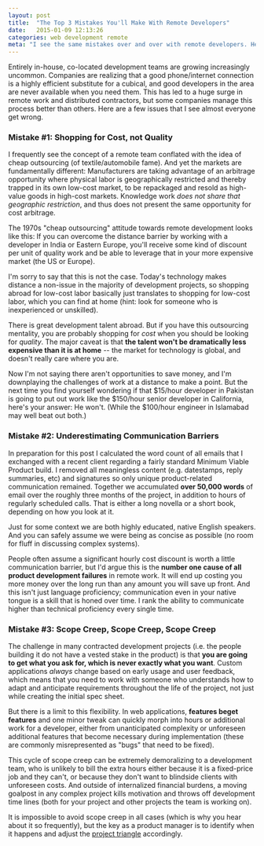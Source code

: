 ```yaml
---
layout: post
title:  "The Top 3 Mistakes You'll Make With Remote Developers"
date:   2015-01-09 12:13:26
categories: web development remote
meta: "I see the same mistakes over and over with remote developers. Here are a few to avoid."
---
```

Entirely in-house, co-located development teams are growing increasingly uncommon.
Companies are realizing that a good phone/internet
connection is a highly efficient substitute for a cubical,
and good developers in the area are never available when you need them. This has
led to a huge surge in remote work and distributed contractors, but some
companies manage this process better than others. Here are a few issues that I see
almost everyone get wrong.


### Mistake #1: Shopping for Cost, not Quality

I frequently see the concept of a
remote team conflated with the idea of cheap outsourcing (of textile/automobile
fame). And yet the markets are fundamentally different: Manufacturers are taking
advantage of an arbitrage opportunity where physical labor is geographically
restricted and thereby trapped in its own low-cost market, to be repackaged and
resold as high-value goods in high-cost markets. Knowledge work *does not share
that geographic restriction*, and thus does not present the same opportunity for
cost arbitrage.

The 1970s "cheap outsourcing" attitude towards remote development looks like this:
If you can overcome the distance barrier by working with a developer in
India or Eastern Europe, you'll receive some kind of discount per unit of
quality work and be able to leverage that in your more expensive market (the US
or Europe).

I'm sorry to say that this is not the case. Today's technology makes distance a
non-issue in the majority of development projects, so shopping abroad for
low-cost labor basically just translates to shopping for low-cost labor, which
you can find at home (hint: look for someone who is inexperienced or unskilled).

There is great development talent abroad. But if you have this outsourcing
mentality, you are probably shopping for *cost* when you should be looking for
*quality*. The major caveat is that **the talent
won't be dramatically less expensive than it is at home** -- the market for
technology is global, and doesn't really care where you are.

Now I'm not saying there aren't opportunities to save money, and I'm downplaying
the challenges of work at a distance to make a point. But the next time you find
yourself wondering if that $15/hour developer in Pakistan is going to put out
work like the $150/hour senior developer in California, here's your answer: He
won't. (While the $100/hour engineer in Islamabad may well beat
out both.)

### Mistake #2: Underestimating Communication Barriers

In preparation for this post I calculated the word count of all emails that I
exchanged with a recent client regarding a fairly standard Minimum Viable
Product build. I removed all meaningless content (e.g. datestamps, reply
summaries, etc) and signatures so only unique product-related communication
remained. Together we accumulated **over 50,000 words** of email over the
roughly three months of the project, in addition to
hours of regularly scheduled calls. That is either a long novella or a short
book, depending on how you look at it.

Just for some context we are both highly educated, native English speakers. And
you can safely assume we were being as concise as possible (no room for fluff in
discussing complex systems).

People often assume a significant hourly cost discount is worth a little
communication barrier, but I'd argue this is the **number one cause of all
product development failures** in remote work. It will end up costing
you more money over the long run than any amount you will save up front.
And this isn't just language proficiency; communication even in your native
tongue is a skill that is honed over time.  I rank the ability to
communicate higher than technical proficiency every single time.

### Mistake #3: Scope Creep, Scope Creep, Scope Creep

The challenge in many contracted development projects (i.e. the people building it
do not have a vested stake in the product) is that **you are going to get what
you ask for, which is never exactly what you want**. Custom applications *always*
change based on early usage and user feedback, which means that you need to work
with someone who understands how to adapt and anticipate requirements throughout
the life of the project, not just while creating the initial spec sheet.

But there is a limit to this flexibility. In web applications, **features beget
features** and one minor tweak can quickly morph into hours or additional work
for a developer, either from unanticipated complexity or unforeseen additional
features that become necessary during implementation (these are commonly
misrepresented as "bugs" that need to be fixed).

This cycle of scope creep can be extremely demoralizing to a development team,
who is unlikely to bill the extra hours either because it is a fixed-price job
and they can't, or because they don't want to blindside clients with unforeseen
costs. And outside of internalized financial burdens, a moving goalpost in any
complex project kills motivation and throws off development time lines (both for
your project and other projects the team is working on).

It is impossible to avoid scope creep in all cases (which is why you hear about it so
frequently), but the key as a product manager is to identify when it happens and
adjust the [project triangle][triangle] accordingly.

[triangle]: http://en.wikipedia.org/wiki/Project_management_triangle
